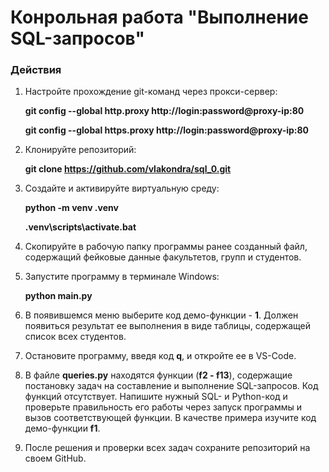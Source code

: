 # Конрольная работа "Выполнение SQL-запросов"

### Действия ###


1. Настройте прохождение git-команд через прокси-сервер:

      **git config --global http.proxy http://login:password@proxy-ip:80**

      **git config --global https.proxy http://login:password@proxy-ip:80**

2. Клонируйте репозиторий: 

      **git clone https://github.com/vlakondra/sql_0.git**

3. Создайте и активируйте виртуальную среду:

   **python -m venv .venv**

   **.venv\scripts\activate.bat**

4.  Скопируйте в рабочую папку программы ранее созданный файл,
    содержащий фейковые данные факультетов, групп и студентов.   

5.  Запустите программу в терминале Windows:
  
     **python main.py**

6.  В появившемся меню выберите код демо-функции - **1**. 
    Должен появиться результат ее выполнения в виде таблицы,
    содержащей список всех студентов.    

7.  Остановите программу, введя код **q**, и откройте ee в VS-Code.


8.  В файле **queries.py** находятся функции (**f2 - f13**),
    содержащие постановку задач на составление и выполнение SQL-запросов.
    Код функций отсутствует. 
    Напишите нужный SQL- и Python-код и проверьте правильность его 
    работы через запуск программы и вызов соответствующей
    функции. В качестве примера изучите код демо-функции **f1**.


9. После решения и проверки всех задач сохраните репозиторий на своем GitHub.     
         
